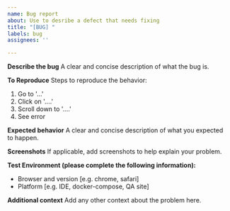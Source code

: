 ```yaml
---
name: Bug report
about: Use to desribe a defect that needs fixing
title: "[BUG] "
labels: bug
assignees: ''

---
```


**Describe the bug**
A clear and concise description of what the bug is.

**To Reproduce**
Steps to reproduce the behavior:
1. Go to '...'
2. Click on '....'
3. Scroll down to '....'
4. See error

**Expected behavior**
A clear and concise description of what you expected to happen.

**Screenshots**
If applicable, add screenshots to help explain your problem.

**Test Environment (please complete the following information):**
 - Browser and version [e.g. chrome, safari]
 - Platform [e.g. IDE, docker-compose, QA site]

**Additional context**
Add any other context about the problem here.
